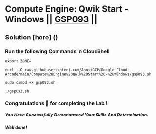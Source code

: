 # Compute Engine: Qwik Start - Windows || [GSP093](https://www.cloudskillsboost.google/focuses/560?parent=catalog) ||

## Solution [here] ()

### Run the following Commands in CloudShell
```
export ZONE=
```
```
curl -LO raw.githubusercontent.com/AnniiGCP/Google-Cloud-Arcade/main/Compute%20Engine%20Qwik%20Start%20-%20Windows/gsp093.sh

sudo chmod +x gsp093.sh

./gsp093.sh
```

### Congratulations 🎉 for completing the Lab !

##### *You Have Successfully Demonstrated Your Skills And Determination.*

#### *Well done!*

 

 
